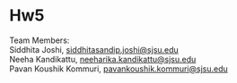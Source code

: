 # Hw5
Team Members: <br />
Siddhita Joshi, siddhitasandip.joshi@sjsu.edu <br />
Neeha Kandikattu, neeharika.kandikattu@sjsu.edu <br />
Pavan Koushik Kommuri, pavankoushik.kommuri@sjsu.edu